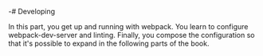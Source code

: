 -# Developing

In this part, you get up and running with webpack. You learn to configure webpack-dev-server and linting. Finally, you compose the configuration so that it's possible to expand in the following parts of the book.
